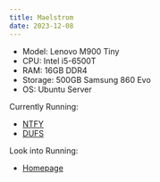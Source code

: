 ```yaml
---
title: Maelstrom
date: 2023-12-08
---
```

- Model: Lenovo M900 Tiny
- CPU: Intel i5-6500T
- RAM: 16GB DDR4
- Storage: 500GB Samsung 860 Evo
- OS: Ubuntu Server


Currently Running:
- [NTFY](https://ntfy.sh/)
- [DUFS](https://github.com/sigoden/dufs)

Look into Running:
- [Homepage](https://github.com/gethomepage/homepage)




